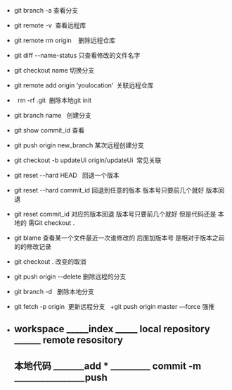 + git branch -a 查看分支

+ git remote -v  查看远程库

+ git remote rm origin    删除远程仓库

+ git diff  --name-status      只查看修改的文件名字

+ git  checkout name 切换分支

+  git remote add origin ‘youlocation’  关联远程仓库
+   rm -rf .git  删除本地git init 

+  git branch  name   创建分支
+  git show   commit_id   查看
+  git push origin new_branch  某次远程创建分支
+ git checkout -b updateUi origin/updateUi  常见关联
+ git  reset --hard HEAD   回退一个版本 
+ git  reset --hard commit_id  回退到任意的版本  版本号只要前几个就好 版本回退 
+ git  reset  commit_id   对应的版本回退  版本号只要前几个就好  但是代码还是 本地的 需Git checkout .
+ git   blame   查看某一个文件最近一次谁修改的    后面加版本号  是相对于版本之前的的修改记录
+ git  checkout .   改变的取消
+ git push origin --delete <BranchName> 删除远程的分支
+ git branch -d <BranchName>   删除本地分支
+ git fetch -p origin  更新远程分支  
 +git push origin master —force   强推   
 
 
+ ## workspace  _____index  _____  local repository  ______ remote resository  
  ## 本地代码  _______add  * _________ commit -m ________________push       



 
 
 
 

